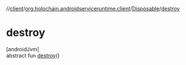 //[client](../../../index.md)/[org.holochain.androidserviceruntime.client](../index.md)/[Disposable](index.md)/[destroy](destroy.md)

# destroy

[androidJvm]\
abstract fun [destroy](destroy.md)()